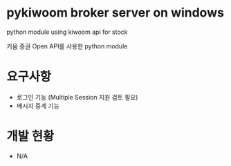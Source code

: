 # pykiwoom broker server on windows
python module using kiwoom api for stock

키움 증권 Open API를 사용한 python module

# 요구사항
  - 로그인 기능 (Multiple Session 지원 검토 필요)
  - 메시지 중계 기능
  
# 개발 현황
- N/A
